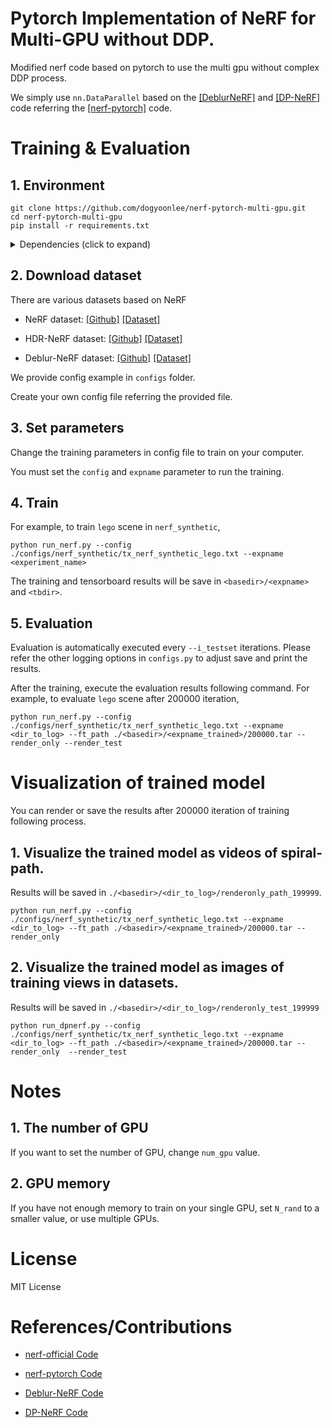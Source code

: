 # Pytorch Implementation of NeRF for Multi-GPU without DDP.

Modified nerf code based on pytorch to use the multi gpu without complex DDP process.

We simply use `nn.DataParallel` based on the [[DeblurNeRF]](https://github.com/limacv/Deblur-NeRF) and [[DP-NeRF]](https://github.com/dogyoonlee/DP-NeRF) code referring the [[nerf-pytorch]](https://github.com/yenchenlin/nerf-pytorch) code.

# Training & Evaluation

## 1. Environment
```
git clone https://github.com/dogyoonlee/nerf-pytorch-multi-gpu.git
cd nerf-pytorch-multi-gpu
pip install -r requirements.txt
```
<details>
  <summary> Dependencies (click to expand) </summary>
  <li>numpy
  <li>scikit-image
  <li>torch>=1.11
  <li>torchvision>=0.12.0
  <li>imageio
  <li>imageio-ffmpeg
  <li>matplotlib
  <li>configargparse
  <li>tensorboardX>=2.0
  <li>opencv-python
  <li>einops
  <li>tensorboard
  <li>python-box
  <li>pyyaml
  <li>tqdm
  <li>mediapy
  <li>pillow
</details>

## 2. Download dataset
There are various datasets based on NeRF

- NeRF dataset: [[Github]](https://github.com/bmild/nerf) [[Dataset]](https://drive.google.com/drive/folders/128yBriW1IG_3NJ5Rp7APSTZsJqdJdfc1)

- HDR-NeRF dataset: [[Github]](https://github.com/xhuangcv/hdr-nerf) [[Dataset]](https://drive.google.com/drive/folders/1OTDLLH8ydKX1DcaNpbQ46LlP0dKx6E-I)

- Deblur-NeRF dataset: [[Github]](https://github.com/limacv/Deblur-NeRF) [[Dataset]](https://hkustconnect-my.sharepoint.com/personal/lmaag_connect_ust_hk/_layouts/15/onedrive.aspx?id=%2Fpersonal%2Flmaag%5Fconnect%5Fust%5Fhk%2FDocuments%2Fshare%2FCVPR2022%2Fdeblurnerf%5Fdataset&ga=1)

We provide config example in `configs` folder.

Create your own config file referring the provided file.


## 3. Set parameters
Change the training parameters in config file to train on your computer.

You must set the `config` and `expname` parameter to run the training.

## 4. Train
For example, to train `lego` scene in `nerf_synthetic`,

```
python run_nerf.py --config ./configs/nerf_synthetic/tx_nerf_synthetic_lego.txt --expname <experiment_name>
```

The training and tensorboard results will be save in `<basedir>/<expname>` and `<tbdir>`.

## 5. Evaluation

Evaluation is automatically executed every `--i_testset` iterations.
Please refer the other logging options in `configs.py` to adjust save and print the results.

After the training, execute the evaluation results following command.
For example, to evaluate `lego` scene after 200000 iteration,

```
python run_nerf.py --config ./configs/nerf_synthetic/tx_nerf_synthetic_lego.txt --expname <dir_to_log> --ft_path ./<basedir>/<expname_trained>/200000.tar --render_only --render_test
```


# Visualization of trained model
You can render or save the results after 200000 iteration of training following process.

## 1. Visualize the trained model as videos of spiral-path.
Results will be saved in `./<basedir>/<dir_to_log>/renderonly_path_199999`.

```
python run_nerf.py --config ./configs/nerf_synthetic/tx_nerf_synthetic_lego.txt --expname <dir_to_log> --ft_path ./<basedir>/<expname_trained>/200000.tar --render_only 
```

## 2. Visualize the trained model as images of training views in datasets.
Results will be saved in `./<basedir>/<dir_to_log>/renderonly_test_199999`

```
python run_dpnerf.py --config ./configs/nerf_synthetic/tx_nerf_synthetic_lego.txt --expname <dir_to_log> --ft_path ./<basedir>/<expname_trained>/200000.tar --render_only  --render_test
```

# Notes

## 1. The number of GPU

If you want to set the number of GPU, change `num_gpu` value.

## 2. GPU memory 

If you have not enough memory to train on your single GPU, set `N_rand` to a smaller value, or use multiple GPUs.



# License

MIT License


# References/Contributions

- [nerf-official Code](https://github.com/bmild/nerf)

- [nerf-pytorch Code](https://github.com/yenchenlin/nerf-pytorch)

- [Deblur-NeRF Code](https://github.com/limacv/Deblur-NeRF)

- [DP-NeRF Code](https://github.com/dogyoonlee/DP-NeRF)
